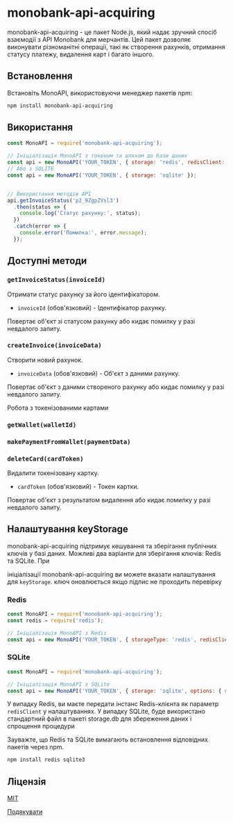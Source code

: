 # monobank-api-acquiring

monobank-api-acquiring - це пакет Node.js, який надає зручний спосіб взаємодії з API Monobank для мерчантів. Цей пакет дозволяє виконувати різноманітні операції, такі як створення рахунків, отримання статусу платежу, видалення карт і багато іншого.

## Встановлення

Встановіть MonoAPI, використовуючи менеджер пакетів npm:

```bash
npm install monobank-api-acquiring
```

## Використання

```javascript
const MonoAPI = require('monobank-api-acquiring');

// Ініціалізація MonoAPI з токеном та шляхом до бази даних
const api = new MonoAPI('YOUR_TOKEN', { storage: 'redis', redisClient: redis.createClient() });
// Або з SQLITE
const api = new MonoAPI('YOUR_TOKEN', { storage: 'sqlite' });


// Використання методів API
api.getInvoiceStatus('p2_9ZgpZVsl3')
  .then(status => {
    console.log('Статус рахунку:', status);
  })
  .catch(error => {
    console.error('Помилка:', error.message);
  });
```

## Доступні методи




### `getInvoiceStatus(invoiceId)`

Отримати статус рахунку за його ідентифікатором.

- `invoiceId` (обов'язковий) - Ідентифікатор рахунку.

Повертає об'єкт зі статусом рахунку або кидає помилку у разі невдалого запиту.

### `createInvoice(invoiceData)`

Створити новий рахунок.

- `invoiceData` (обов'язковий) - Об'єкт з даними рахунку.

Повертає об'єкт з даними створеного рахунку або кидає помилку у разі невдалого запиту.

Робота з токенізованими картами

### `getWallet(walletId)`

### `makePaymentFromWallet(paymentData)`

### `deleteCard(cardToken)`

Видалити токенізовану картку.

- `cardToken` (обов'язковий) - Токен картки.

Повертає об'єкт з результатом видалення або кидає помилку у разі невдалого запиту.

## Налаштування keyStorage

monobank-api-acquiring підтримує кешування та зберігання публічних ключів у базі даних. Можливі два варіанти для зберігання ключів: Redis та SQLite. При

 ініціалізації monobank-api-acquiring ви можете вказати налаштування для `keyStorage`.
ключ оновлюється якщо підпис не проходить перевірку

### Redis

```javascript
const MonoAPI = require('monobank-api-acquiring');
const redis = require('redis');

// Ініціалізація MonoAPI з Redis
const api = new MonoAPI('YOUR_TOKEN', { storageType: 'redis', redisClient:  redis.createClient()  });
```

### SQLite

```javascript
const MonoAPI = require('monobank-api-acquiring');

// Ініціалізація MonoAPI з SQLite
const api = new MonoAPI('YOUR_TOKEN', { storage: 'sqlite', options: { storageType: 'sqlite' } });
```

У випадку Redis, ви маєте передати інстанс Redis-клієнта як параметр `redisClient` у налаштуваннях. У випадку SQLite, буде використано стандартний файл в пакеті storage.db для збереження даних і спрощення процедури

Зауважте, що Redis та SQLite вимагають встановлення відповідних пакетів через npm.

```bash
npm install redis sqlite3
```

## Ліцензія

[MIT](LICENSE)



[Подякувати](https://send.monobank.ua/jar/5FSYADyifF)
